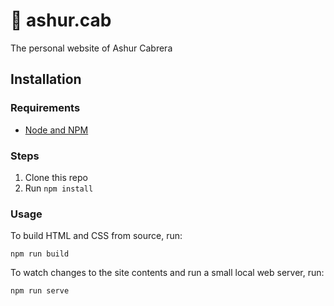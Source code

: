 # 🚕 ashur.cab

The personal website of Ashur Cabrera

## Installation

### Requirements

- [Node and NPM](https://nodejs.org)

### Steps

1. Clone this repo
1. Run `npm install`

### Usage

To build HTML and CSS from source, run:

```
npm run build
```

To watch changes to the site contents and run a small local web server, run:

```
npm run serve
```
